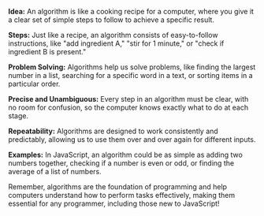 **Idea:** An algorithm is like a cooking recipe for a computer, where you give it a clear set of simple steps to follow to achieve a specific result.

**Steps:** Just like a recipe, an algorithm consists of easy-to-follow instructions, like "add ingredient A," "stir for 1 minute," or "check if ingredient B is present."

**Problem Solving:** Algorithms help us solve problems, like finding the largest number in a list, searching for a specific word in a text, or sorting items in a particular order.

**Precise and Unambiguous:** Every step in an algorithm must be clear, with no room for confusion, so the computer knows exactly what to do at each stage.

**Repeatability:** Algorithms are designed to work consistently and predictably, allowing us to use them over and over again for different inputs.

**Examples:** In JavaScript, an algorithm could be as simple as adding two numbers together, checking if a number is even or odd, or finding the average of a list of numbers.

Remember, algorithms are the foundation of programming and help computers understand how to perform tasks effectively, making them essential for any programmer, including those new to JavaScript!